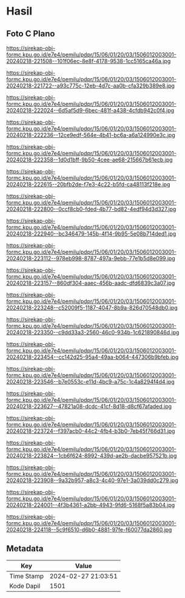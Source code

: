 # Hasil

## Foto C Plano

https://sirekap-obj-formc.kpu.go.id/e7e4/pemilu/pdpr/15/06/01/20/03/1506012003001-20240218-221508--101f06ec-8e8f-4178-9538-1cc5165ca46a.jpg

https://sirekap-obj-formc.kpu.go.id/e7e4/pemilu/pdpr/15/06/01/20/03/1506012003001-20240218-221722--a93c775c-12eb-4d7c-aa0b-cfa329b389e8.jpg

https://sirekap-obj-formc.kpu.go.id/e7e4/pemilu/pdpr/15/06/01/20/03/1506012003001-20240218-222024--6d5af5d9-6bec-481f-a438-4cfdb942c0f4.jpg

https://sirekap-obj-formc.kpu.go.id/e7e4/pemilu/pdpr/15/06/01/20/03/1506012003001-20240218-222236--12ce9edf-564e-4b41-bc6a-a6a124990e3c.jpg

https://sirekap-obj-formc.kpu.go.id/e7e4/pemilu/pdpr/15/06/01/20/03/1506012003001-20240218-222358--1d0d1bff-9b50-4cee-ae68-215667b61ecb.jpg

https://sirekap-obj-formc.kpu.go.id/e7e4/pemilu/pdpr/15/06/01/20/03/1506012003001-20240218-222615--20bfb2de-f7e3-4c22-b5fd-ca48113f218e.jpg

https://sirekap-obj-formc.kpu.go.id/e7e4/pemilu/pdpr/15/06/01/20/03/1506012003001-20240218-222800--0ccf8cb0-fded-4b77-bd82-4edf94d3d327.jpg

https://sirekap-obj-formc.kpu.go.id/e7e4/pemilu/pdpr/15/06/01/20/03/1506012003001-20240218-222940--bc346479-145b-4f14-9b95-5e08b714ded1.jpg

https://sirekap-obj-formc.kpu.go.id/e7e4/pemilu/pdpr/15/06/01/20/03/1506012003001-20240218-223112--978eb998-8787-497a-9ebb-77e1b5d8e099.jpg

https://sirekap-obj-formc.kpu.go.id/e7e4/pemilu/pdpr/15/06/01/20/03/1506012003001-20240218-223157--860df304-aaec-456b-aadc-dfd6839c3a07.jpg

https://sirekap-obj-formc.kpu.go.id/e7e4/pemilu/pdpr/15/06/01/20/03/1506012003001-20240218-223248--c52009f5-1187-4047-8b9a-826d70548db0.jpg

https://sirekap-obj-formc.kpu.go.id/e7e4/pemilu/pdpr/15/06/01/20/03/1506012003001-20240218-223350--c9dd33a3-2560-46c0-934b-1c621890846d.jpg

https://sirekap-obj-formc.kpu.go.id/e7e4/pemilu/pdpr/15/06/01/20/03/1506012003001-20240218-223454--cc142d25-95a4-49aa-b064-447306b9bfeb.jpg

https://sirekap-obj-formc.kpu.go.id/e7e4/pemilu/pdpr/15/06/01/20/03/1506012003001-20240218-223546--b7e0553c-e11d-4bc9-a75c-1c4a8294f4d4.jpg

https://sirekap-obj-formc.kpu.go.id/e7e4/pemilu/pdpr/15/06/01/20/03/1506012003001-20240218-223627--47821a08-dcdc-41cf-8d18-d8cf67afaded.jpg

https://sirekap-obj-formc.kpu.go.id/e7e4/pemilu/pdpr/15/06/01/20/03/1506012003001-20240218-223724--f397acb0-44c2-4fb4-b3b0-7eb45f766d31.jpg

https://sirekap-obj-formc.kpu.go.id/e7e4/pemilu/pdpr/15/06/01/20/03/1506012003001-20240218-223824--1cb6f624-8992-439d-ae2b-dacbe957521b.jpg

https://sirekap-obj-formc.kpu.go.id/e7e4/pemilu/pdpr/15/06/01/20/03/1506012003001-20240218-223908--9a32b957-a8c3-4c40-97e1-3a039dd0c279.jpg

https://sirekap-obj-formc.kpu.go.id/e7e4/pemilu/pdpr/15/06/01/20/03/1506012003001-20240218-224001--4f3b4361-a2bb-4943-9fd6-5168f5a83b04.jpg

https://sirekap-obj-formc.kpu.go.id/e7e4/pemilu/pdpr/15/06/01/20/03/1506012003001-20240218-224118--5c9f6510-d6b0-4881-97fe-f60077da2860.jpg


## Metadata

| Key        | Value               |
| ---------- | ------------------- |
| Time Stamp | 2024-02-27 21:03:51 |
| Kode Dapil | 1501                |



